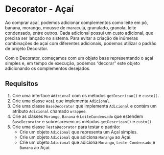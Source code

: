 # Decorator - Açaí

Ao comprar açaí, podemos adicionar complementos como leite em pó, banana, morango, mousse de maracujá, granulado, granola, leite condensado, entre outros. Cada adicional possui um custo adicional, que precisa ser lançado no sistema. Para evitar a criação de inúmeras combinações de açaí com diferentes adicionais, podemos utilizar o padrão de projeto Decorator.

Com o Decorator, começamos com um objeto base representando o açaí simples e, em tempo de execução, podemos “decorar” este objeto adicionando os complementos desejados.

## Requisitos

1. Crie uma interface `Adicional` com os métodos `getDescricao()` e `custo()`.
2. Crie uma classe `Acai` que implementa `Adicional`.
3. Crie uma classe `BaseDecorator` que implementa `Adicional` e contém um atributo `Adicional` chamado `wrappee`.
4. Crie as classes `Morango`, `Banana` e `LeiteCondensado` que estendem `BaseDecorator` e sobrescrevem os métodos `getDescricao()` e `custo()`.
5. Crie uma classe `TestaDecorator` para testar o padrão:
   - Crie um objeto `Adicional` que representa um Açaí simples.
   - Crie um objeto `Adicional` que adiciona `Morango` ao Açaí.
   - Crie um objeto `Adicional` que adiciona `Morango`, `Leite Condensado` e `Banana` ao Açaí.
